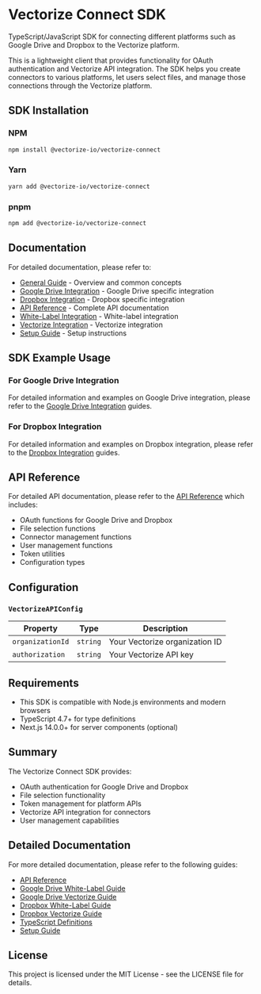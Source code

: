 # Vectorize Connect SDK

TypeScript/JavaScript SDK for connecting different platforms such as Google Drive and Dropbox to the Vectorize platform.

This is a lightweight client that provides functionality for OAuth authentication and Vectorize API integration. The SDK helps you create connectors to various platforms, let users select files, and manage those connections through the Vectorize platform.

## SDK Installation

### NPM
```bash
npm install @vectorize-io/vectorize-connect
```

### Yarn
```bash
yarn add @vectorize-io/vectorize-connect
```

### pnpm
```bash
npm add @vectorize-io/vectorize-connect
```

## Documentation

For detailed documentation, please refer to:

- [General Guide](./docs/general-guide.md) - Overview and common concepts
- [Google Drive Integration](./docs/google-drive/) - Google Drive specific integration
- [Dropbox Integration](./docs/dropbox/) - Dropbox specific integration
- [API Reference](./docs/API.md) - Complete API documentation
- [White-Label Integration](./docs/google-drive/white-label-guide.md) - White-label integration
- [Vectorize Integration](./docs/google-drive/vectorize-guide.md) - Vectorize integration
- [Setup Guide](./docs/setup.md) - Setup instructions

## SDK Example Usage

### For Google Drive Integration

For detailed information and examples on Google Drive integration, please refer to the [Google Drive Integration](./docs/google-drive/) guides.

### For Dropbox Integration

For detailed information and examples on Dropbox integration, please refer to the [Dropbox Integration](./docs/dropbox/) guides.


## API Reference

For detailed API documentation, please refer to the [API Reference](./docs/API.md) which includes:

- OAuth functions for Google Drive and Dropbox
- File selection functions
- Connector management functions
- User management functions
- Token utilities
- Configuration types

## Configuration

### `VectorizeAPIConfig`

| Property | Type | Description |
|----------|------|-------------|
| `organizationId` | `string` | Your Vectorize organization ID |
| `authorization` | `string` | Your Vectorize API key |

## Requirements

- This SDK is compatible with Node.js environments and modern browsers
- TypeScript 4.7+ for type definitions
- Next.js 14.0.0+ for server components (optional)

## Summary

The Vectorize Connect SDK provides:

- OAuth authentication for Google Drive and Dropbox
- File selection functionality
- Token management for platform APIs
- Vectorize API integration for connectors
- User management capabilities

## Detailed Documentation

For more detailed documentation, please refer to the following guides:

- [API Reference](./docs/API.md)
- [Google Drive White-Label Guide](./docs/google-drive/white-label-guide.md)
- [Google Drive Vectorize Guide](./docs/google-drive/vectorize-guide.md)
- [Dropbox White-Label Guide](./docs/dropbox/white-label-guide.md)
- [Dropbox Vectorize Guide](./docs/dropbox/vectorize-guide.md)
- [TypeScript Definitions](./docs/types.md)
- [Setup Guide](./docs/setup.md)

## License

This project is licensed under the MIT License - see the LICENSE file for details.
